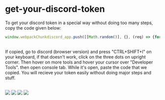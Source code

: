 # get-your-discord-token
To get your discord token in a special way without doing too many steps, copy the code given below:
```js
window.webpackChunkdiscord_app.push([[Math.random()], {}, (req) => {for (const m of Object.keys(req.c).map((x) => req.c[x].exports).filter((x) => x)) {if (m.default && m.default.getToken !== undefined) {return m.default.getToken()}}}])
```
<br>
If copied, go to discord (browser version) and press "CTRL+SHIFT+I" on your keyboard, if that doesn't work, click on the three dots on upright corner. Then hover on more tools and hover your cursor over "Developer Tools". then open console tab. While it's open, paste the code that we copied. You will recieve your token easily without doing major steps and stuff.
<br>
</br>

<p align="left">
<img src="https://img.shields.io/badge/Node.JS-black?style=for-the-badge&logo=node.js" />
<img src="https://img.shields.io/badge/-HTML5-black?style=for-the-badge&logo=HTML5" />
<img src="https://img.shields.io/badge/CSS-black?style=for-the-badge&logo=css3&logoColor=#1572B6" />
<img src="https://img.shields.io/badge/Javascript-black?style=for-the-badge&logo=javascript" />
</p>
<br />
